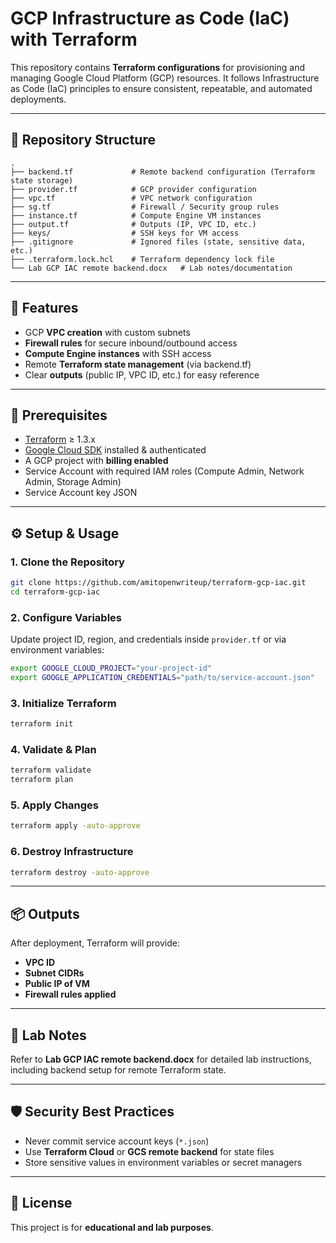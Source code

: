 
# GCP Infrastructure as Code (IaC) with Terraform

This repository contains **Terraform configurations** for provisioning and managing Google Cloud Platform (GCP) resources. It follows Infrastructure as Code (IaC) principles to ensure consistent, repeatable, and automated deployments.

---

## 📂 Repository Structure

```
.
├── backend.tf             # Remote backend configuration (Terraform state storage)
├── provider.tf            # GCP provider configuration
├── vpc.tf                 # VPC network configuration
├── sg.tf                  # Firewall / Security group rules
├── instance.tf            # Compute Engine VM instances
├── output.tf              # Outputs (IP, VPC ID, etc.)
├── keys/                  # SSH keys for VM access
├── .gitignore             # Ignored files (state, sensitive data, etc.)
├── .terraform.lock.hcl    # Terraform dependency lock file
└── Lab GCP IAC remote backend.docx   # Lab notes/documentation
```

---

## 🚀 Features

* GCP **VPC creation** with custom subnets
* **Firewall rules** for secure inbound/outbound access
* **Compute Engine instances** with SSH access
* Remote **Terraform state management** (via backend.tf)
* Clear **outputs** (public IP, VPC ID, etc.) for easy reference

---

## 🔧 Prerequisites

* [Terraform](https://www.terraform.io/downloads.html) ≥ 1.3.x
* [Google Cloud SDK](https://cloud.google.com/sdk) installed & authenticated
* A GCP project with **billing enabled**
* Service Account with required IAM roles (Compute Admin, Network Admin, Storage Admin)
* Service Account key JSON

---

## ⚙️ Setup & Usage

### 1. Clone the Repository

```bash
git clone https://github.com/amitopenwriteup/terraform-gcp-iac.git
cd terraform-gcp-iac
```

### 2. Configure Variables

Update project ID, region, and credentials inside `provider.tf` or via environment variables:

```bash
export GOOGLE_CLOUD_PROJECT="your-project-id"
export GOOGLE_APPLICATION_CREDENTIALS="path/to/service-account.json"
```

### 3. Initialize Terraform

```bash
terraform init
```

### 4. Validate & Plan

```bash
terraform validate
terraform plan
```

### 5. Apply Changes

```bash
terraform apply -auto-approve
```

### 6. Destroy Infrastructure

```bash
terraform destroy -auto-approve
```

---

## 📦 Outputs

After deployment, Terraform will provide:

* **VPC ID**
* **Subnet CIDRs**
* **Public IP of VM**
* **Firewall rules applied**

---

## 📘 Lab Notes

Refer to **Lab GCP IAC remote backend.docx** for detailed lab instructions, including backend setup for remote Terraform state.

---

## 🛡️ Security Best Practices

* Never commit service account keys (`*.json`)
* Use **Terraform Cloud** or **GCS remote backend** for state files
* Store sensitive values in environment variables or secret managers

---

## 📄 License

This project is for **educational and lab purposes**.


